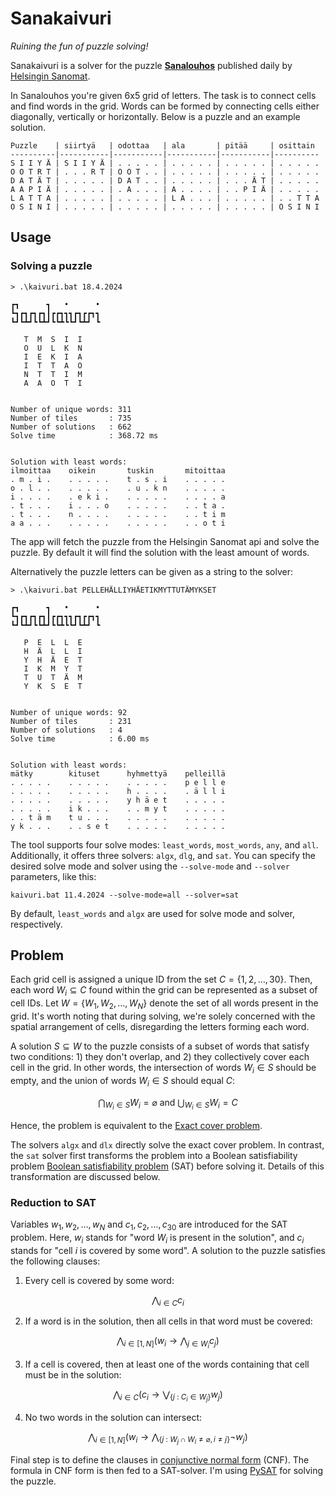 # Sanakaivuri
*Ruining the fun of puzzle solving!*

Sanakaivuri is a solver for the puzzle [**Sanalouhos**](https://sanalouhos.datadesk.hs.fi/) published daily by [Helsingin Sanomat](https://hs.fi).


In Sanalouhos you're given 6x5 grid of letters. The task is to connect cells and find words in the grid. Words can be formed by connecting cells either diagonally, vertically or horizontally. Below is a puzzle and an example solution.

```
Puzzle    | siirtyä   | odottaa   | ala       | pitää     | osittain 
----------|-----------|-----------|-----------|-----------|----------
S I I Y Ä | S I I Y Ä | . . . . . | . . . . . | . . . . . | . . . . .
O O T R T | . . . R T | O O T . . | . . . . . | . . . . . | . . . . .
D A T Ä T | . . . . . | D A T . . | . . . . . | . . . Ä T | . . . . .
A A P I Ä | . . . . . | . A . . . | A . . . . | . . P I Ä | . . . . .
L A T T A | . . . . . | . . . . . | L A . . . | . . . . . | . . T T A
O S I N I | . . . . . | . . . . . | . . . . . | . . . . . | O S I N I
```

## Usage
### Solving a puzzle
```
> .\kaivuri.bat 18.4.2024

┏┓      ┓   •      •
┗┓┏┓┏┓┏┓┃┏┏┓┓┓┏┓┏┏┓┓
┗┛┗┻┛┗┗┻┛┗┗┻┗┗┛┗┻┛ ┗

   T  M  S  I  I
   O  U  L  K  N
   I  E  K  I  A
   I  T  T  A  O
   N  T  T  I  M
   A  A  O  T  I


Number of unique words: 311
Number of tiles       : 735
Number of solutions   : 662
Solve time            : 368.72 ms


Solution with least words:
ilmoittaa    oikein       tuskin       mitoittaa
. m . i .    . . . . .    t . s . i    . . . . .
o . l . .    . . . . .    . u . k n    . . . . .
i . . . .    . e k i .    . . . . .    . . . . a
. t . . .    i . . . o    . . . . .    . . t a .
. t . . .    n . . . .    . . . . .    . . t i m
a a . . .    . . . . .    . . . . .    . . o t i
```
The app will fetch the puzzle from the Helsingin Sanomat api and solve the puzzle. By default it will find the solution with the least amount of words. 

Alternatively the puzzle letters can be given as a string to the solver:
```
> .\kaivuri.bat PELLEHÄLLIYHÄETIKMYTTUTÄMYKSET

┏┓      ┓   •      •
┗┓┏┓┏┓┏┓┃┏┏┓┓┓┏┓┏┏┓┓
┗┛┗┻┛┗┗┻┛┗┗┻┗┗┛┗┻┛ ┗

   P  E  L  L  E
   H  Ä  L  L  I
   Y  H  Ä  E  T
   I  K  M  Y  T
   T  U  T  Ä  M
   Y  K  S  E  T


Number of unique words: 92
Number of tiles       : 231
Number of solutions   : 4
Solve time            : 6.00 ms


Solution with least words:
mätky        kituset      hyhmettyä    pelleillä
. . . . .    . . . . .    . . . . .    p e l l e
. . . . .    . . . . .    h . . . .    . ä l l i
. . . . .    . . . . .    y h ä e t    . . . . .
. . . . .    i k . . .    . . m y t    . . . . .
. . t ä m    t u . . .    . . . . .    . . . . .
y k . . .    . . s e t    . . . . .    . . . . .
```

The tool supports four solve modes: `least_words`, `most_words`, `any`, and `all`. Additionally, it
offers three solvers: `algx`, `dlg`, and `sat`. You can specify the desired solve mode and solver
using the `--solve-mode` and `--solver` parameters, like this:
```
kaivuri.bat 11.4.2024 --solve-mode=all --solver=sat
```
By default, `least_words` and `algx` are used for solve mode and solver, respectively.


## Problem
Each grid cell is assigned a unique ID from the set $`C = \{ 1, 2, \ldots, 30 \}`$. Then, each word $W_i \subseteq C$
found within the grid can be represented as a subset of cell IDs. Let $`W = \{ W_1, W_2, \ldots, W_N \}`$ denote the
set of all words present in the grid. It's worth noting that during solving, we're solely concerned with the
spatial arrangement of cells, disregarding the letters forming each word.

A solution $S \subseteq W$ to the puzzle consists of a subset of words that satisfy two conditions: 1) they don't
overlap, and 2) they collectively cover each cell in the grid. In other words, the intersection of words $W_i \in S$
should be empty, and the union of words $W_i \in S$ should equal $C$:
```math
\bigcap_{W_i \in S} W_i = \varnothing \text{ and }
\bigcup_{W_i \in S} W_i = C
```
Hence, the problem is equivalent to the [Exact cover problem](https://en.wikipedia.org/wiki/Exact_cover).

The solvers `algx` and `dlx` directly solve the exact cover problem. In contrast, the `sat` solver first
transforms the problem into a Boolean satisfiability problem [Boolean satisfiability problem](https://en.wikipedia.org/wiki/Boolean_satisfiability_problem) (SAT)
before solving it. Details of this transformation are discussed below.

### Reduction to SAT
Variables $w_1,w_2,\ldots,w_N$ and $c_1,c_2,\ldots,c_{30}$ are introduced for the SAT problem. Here, $w_i$
stands for "word $W_i$ is present in the solution", and $c_i$ stands for "cell $i$ is covered by some word".
A solution to the puzzle satisfies the following clauses:

1. Every cell is covered by some word:
```math
  \bigwedge_{i \in C} c_i
```

2. If a word is in the solution, then all cells in that word must be covered:
```math
  \bigwedge_{i \in [1,N]} (w_i \rightarrow \bigwedge_{j \in W_i}c_j)
```

3. If a cell is covered, then at least one of the words containing that cell must be in the solution:
```math
  \bigwedge_{i \in C} (c_i \rightarrow  \bigvee_{\{ j \text{ : } C_i \in W_j \}} w_j )
```

4. No two words in the solution can intersect:
```math
\bigwedge_{i \in [1,N]} (w_i \rightarrow \bigwedge_{\{ j \text{ : } W_j \cap W_i \neq \varnothing, i \neq j \}} \neg w_j)
```

Final step is to define the clauses in [conjunctive normal form](https://en.wikipedia.org/wiki/Conjunctive_normal_form) (CNF).
The formula in CNF form is then fed to a SAT-solver. I'm using [PySAT](https://pysathq.github.io/) for solving the puzzle.